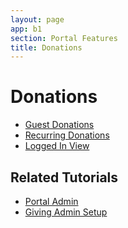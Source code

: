 ```yaml
---
layout: page
app: b1
section: Portal Features
title: Donations
---
```


# Donations

<div id="videoContainer">
  <ul id="playlist">
      <li class="active"><a href="/videos/b1/donate/anonymous/output.mp4">Guest Donations</a></li>
      <li><a href="/videos/b1/donate/recurring/output.mp4">Recurring Donations</a></li>
      <li><a href="/videos/b1/donate/authenticated/output.mp4">Logged In View</a></li>
  </ul>
</div>

## Related Tutorials
- <a href="/b1/admin/portal.html">Portal Admin</a>
- <a href="/chums/giving.html">Giving Admin Setup</a>
